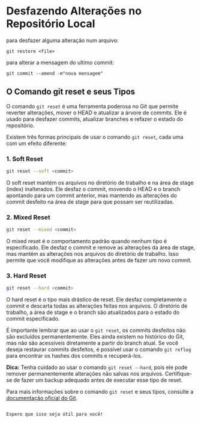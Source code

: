 # Desfazendo Alterações no Repositório Local



para desfazer alguma alteração num arquivo:
```
git restore <file>
```

para alterar a mensagem do ultimo commit: 

```
git commit --amend -m"nova mensagem"
```
## O Comando **git reset** e seus Tipos

O comando `git reset` é uma ferramenta poderosa no Git que permite reverter alterações, mover o HEAD e atualizar a árvore de commits. Ele é usado para desfazer commits, atualizar branches e refazer o estado do repositório.

Existem três formas principais de usar o comando `git reset`, cada uma com um efeito diferente:

### 1. Soft Reset
```bash
git reset --soft <commit>
```
O soft reset mantém os arquivos no diretório de trabalho e na área de stage (index) inalterados. Ele desfaz o commit, movendo o HEAD e o branch apontando para um commit anterior, mas mantendo as alterações do commit desfeito na área de stage para que possam ser reutilizadas.

### 2. Mixed Reset
```bash
git reset --mixed <commit>
```
O mixed reset é o comportamento padrão quando nenhum tipo é especificado. Ele desfaz o commit e remove as alterações da área de stage, mas mantém as alterações nos arquivos do diretório de trabalho. Isso permite que você modifique as alterações antes de fazer um novo commit.

### 3. Hard Reset
```bash
git reset --hard <commit>
```
O hard reset é o tipo mais drástico de reset. Ele desfaz completamente o commit e descarta todas as alterações feitas nos arquivos. O diretório de trabalho, a área de stage e o branch são atualizados para o estado do commit especificado.

É importante lembrar que ao usar o `git reset`, os commits desfeitos não são excluídos permanentemente. Eles ainda existem no histórico do Git, mas não são acessíveis diretamente a partir do branch atual. Se você deseja restaurar commits desfeitos, é possível usar o comando `git reflog` para encontrar os hashes dos commits e recuperá-los.

**Dica:** Tenha cuidado ao usar o comando `git reset --hard`, pois ele pode remover permanentemente alterações não salvas nos arquivos. Certifique-se de fazer um backup adequado antes de executar esse tipo de reset.

Para mais informações sobre o comando `git reset` e seus tipos, consulte a [documentação oficial do Git](https://git-scm.com/docs/git-reset).
```

Espero que isso seja útil para você!